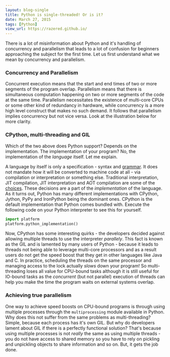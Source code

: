 ```yaml
---
layout: blog-single
title: Python is single-threaded! Or is it?
date: March 27, 2015
tags: [Python] 
view_url: https://razered.github.io/
---
```



There is a lot of misinformation about Python and it's handling of concurrency and parallelism that leads to a lot of confusion for beginners approaching the subject for the first time. Let us first understand what we mean by concurrency and parallelism.

### Concurrency and Parallelism
Concurrent execution means that the start and end times of two or more segments of the program overlap. Parallelism means that there is simultaneous computation happening on two or more segments of the code at the same time. Parallelism necessitates the existence of multi-core CPUs or some other kind of redundancy in hardware, while concurrency is a more high level construct that makes no such demand. It follows that parallelism implies concurrency but not vice versa. Look at the illustration below for more clarity.

### CPython, multi-threading and GIL
Which of the two above does Python support? Depends on the implementation. The implementation of your program? No, the implementation of the _language_ itself. Let me explain.

A language by itself is only a specification - syntax and [grammar](https://docs.python.org/3/reference/grammar.html). It does not mandate how it will be converted to machine code at all - via compilation or interpretation or something else. Traditional interpretation, JIT compilation, JIT interpretation and AOT compilation are some of the [choices](https://softwareengineering.stackexchange.com/questions/246094/understanding-the-differences-traditional-interpreter-jit-compiler-jit-interp). These decisions are a part of the _implementation_ of the language. As it turns out, Python has many different implementations with CPython, Jython, PyPy and IronPython being the dominant ones. CPython is the default implementation that Python comes bundled with. Execute the following code on your Python interpreter to see this for yourself.

```python
import platform
platform.python_implementation()
```

Now, CPython has some interesting quirks - the developers decided against allowing multiple threads to use the interpreter _parallely_. This fact is known as the GIL and is lamented by many users of Python - because it leads to threads not being able to leverage multi-core processors and as a result users do not get the speed boost that they get in other languages like Java and C. In practice, scheduling the threads on the same processor and managing access to the lock actually _slows_ down your program! So multi-threading loses all value for CPU-bound tasks although it is still useful for IO-bound tasks as the _concurrent_ (but not parallel) execution of threads can help you make the time the program waits on external systems overlap.

### Achieving true parallelism
One way to achieve speed boosts on CPU-bound programs is through using multiple processes through the `multiprocessing` module available in Python. Why does this not suffer from the same problems as multi-threading? Simple, because each process has it's own GIL. But why do developers lament about GIL if there is a perfectly functional solution? That's because using multiple processes is not _really_ the same as using multiple threads - you do not have access to shared memory so you have to rely on pickling and unpickling objects to share information and so on. But, it gets the job done.
